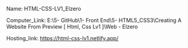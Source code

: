 
Name: HTML-CSS-LV1_Elzero

Computer_Link: E:\5- GitHub\1- Front End\5- HTML5_CSS3\Creating A Website From Preview [ Html, Css Lv1 ]\Web - Elzero

Hosting_link: https://html-css-lv1.netlify.app/

